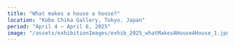 ```yaml
---
title: "What makes a house a house?"
location: "Kobo Chika Gallery, Tokyo, Japan"
period: "April 4 – April 6, 2025"
image: "/assets/exhibitionImages/exhib_2025_whatMakesAHouseAHouse_1.jpg"
---
```


